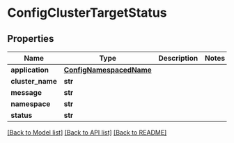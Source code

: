 # ConfigClusterTargetStatus

## Properties
Name | Type | Description | Notes
------------ | ------------- | ------------- | -------------
**application** | [**ConfigNamespacedName**](ConfigNamespacedName.md) |  | 
**cluster_name** | **str** |  | 
**message** | **str** |  | 
**namespace** | **str** |  | 
**status** | **str** |  | 

[[Back to Model list]](../README.md#documentation-for-models) [[Back to API list]](../README.md#documentation-for-api-endpoints) [[Back to README]](../README.md)

